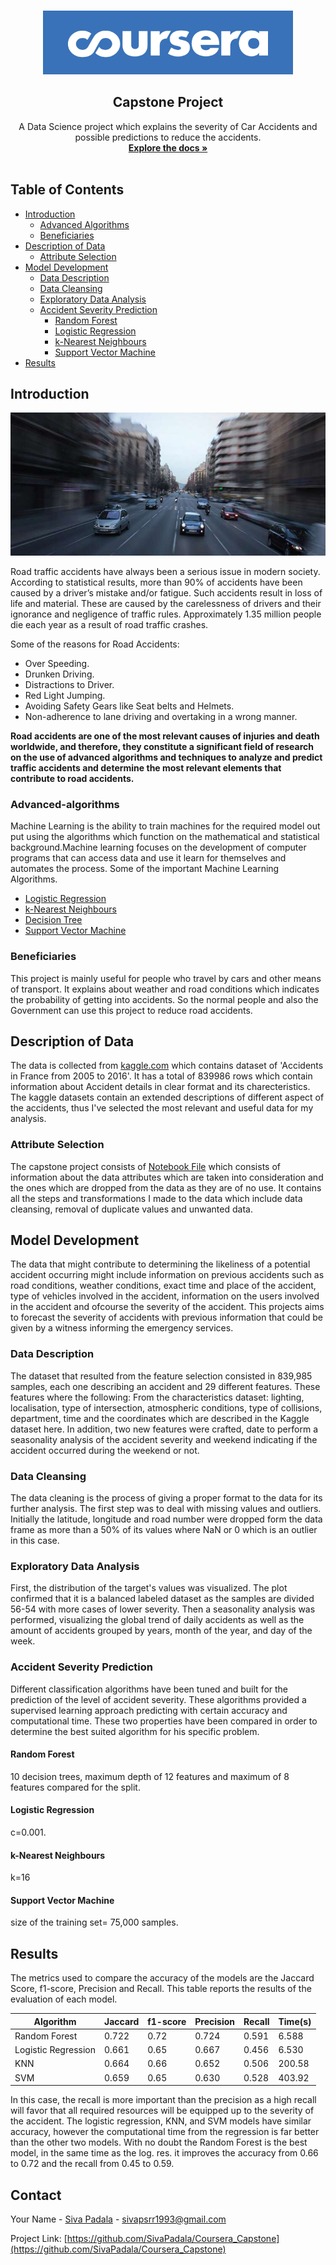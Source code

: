 <!--
*** Thanks for checking out this README Template. If you have a suggestion that would
*** make this better, please fork the repo and create a pull request or simply open
*** an issue with the tag "enhancement".
*** Thanks again! Now go create something AMAZING! :D
-->





<!-- PROJECT SHIELDS -->
<!--
*** I'm using markdown "reference style" links for readability.
*** Reference links are enclosed in brackets [ ] instead of parentheses ( ).
*** See the bottom of this document for the declaration of the reference variables
*** for contributors-url, forks-url, etc. This is an optional, concise syntax you may use.
*** https://www.markdownguide.org/basic-syntax/#reference-style-links
-->




<!-- PROJECT LOGO -->
<br />
<p align="center">
  <a href="https://github.com/othneildrew/Best-README-Template">
    <img src="images/Coursera.png" alt="Coursera" width="400" height="102">
  </a>

  <h2 align="center">Capstone Project</h2>

  <p align="center">
    A Data Science project which explains the severity of Car Accidents and possible predictions to reduce the accidents.  
    <br />
    <a href="https://github.com/SivaPadala/Coursera_Capstone"><strong>Explore the docs »</strong></a>
    <br />
    <br />
    
  </p>
</p>



<!-- TABLE OF CONTENTS -->
## Table of Contents

* [Introduction](#introduction)
  * [Advanced Algorithms](#advanced-algorithms)
  * [Beneficiaries](#beneficiaries)
* [Description of Data](#description-of-data)
  * [Attribute Selection](#attribute-selection)
* [Model Development](#model-development)
  * [Data Description](#data-description)
  * [Data Cleansing](#data-cleansing)
  * [Exploratory Data Analysis](#exploratory-data-analysis)
  * [Accident Severity Prediction](#accident-severity-prediction)
    * [Random Forest](#random-forest)
    * [Logistic Regression](#logistic-regression)
    * [k-Nearest Neighbours](#k-nearest-neighbours)
    * [Support Vector Machine](#support-vector-machine)
* [Results](#results)



<!-- INTRODUCTION -->
## Introduction

[![Product Name Screen Shot][product-screenshot]](https://example.com)

Road traffic accidents have always been a serious issue in modern society. According to statistical results, more than 90% of accidents have been caused by a driver’s mistake and/or fatigue. Such accidents result in loss of life and material. These are caused by the carelessness of drivers and their ignorance and negligence of traffic rules.
Approximately 1.35 million people die each year as a result of road traffic crashes.

Some of the reasons for Road Accidents:
* Over Speeding.
* Drunken Driving.
* Distractions to Driver.
* Red Light Jumping.
* Avoiding Safety Gears like Seat belts and Helmets.
* Non-adherence to lane driving and overtaking in a wrong manner.

**Road accidents are one of the most relevant causes of injuries and death worldwide, and therefore, they constitute a significant field of research on the use of advanced algorithms and techniques to analyze and predict traffic accidents and determine the most relevant elements that contribute to road accidents.**

### Advanced-algorithms
Machine Learning is the ability to train machines for the required model out put using the algorithms which function on the mathematical and statistical background.Machine learning focuses on the development of computer programs that can access data and use it learn for themselves and automates the process. Some of the important Machine Learning Algorithms.
* <a href="https://careerfoundry.com/en/blog/data-analytics/what-is-logistic-regression/" target="_blank">Logistic Regression </a>
* <a href="https://www.analyticsvidhya.com/blog/2018/03/introduction-k-neighbours-algorithm-clustering/" target="_blank">k-Nearest Neighbours</a>
* <a href="https://www.geeksforgeeks.org/decision-tree/" target="_blank">Decision Tree</a>
* <a href="https://towardsdatascience.com/support-vector-machine-introduction-to-machine-learning-algorithms-934a444fca47" target="_blank">Support Vector Machine</a>
### Beneficiaries
This project is mainly useful for people who travel by cars and other means of transport. It explains about weather and road conditions which indicates the probability of getting into accidents. So the normal people and also the Government can use this project to reduce road accidents.


<!-- DESCRIPTION OF DATA -->
## Description of Data

The data is collected from [kaggle.com](https://www.kaggle.com/ahmedlahlou/accidents-in-france-from-2005-to-2016) which contains dataset of 'Accidents in France from 2005 to 2016'. It has a total of 839986 rows which contain information about Accident details in clear format and its charecteristics. The kaggle datasets contain an extended descriptions of different aspect of the accidents, thus I've selected the most relevant and useful data for my analysis.

### Attribute Selection

The capstone project consists of [Notebook File]() which consists of information about the data attributes which are taken into consideration and the ones which are dropped from the data as they are of no use. It contains all the steps and transformations I made to the data which include data cleansing, removal of duplicate values and unwanted data. 



<!-- USAGE EXAMPLES -->
## Model Development

The data that might contribute to determining the likeliness of a potential accident occurring might include information on previous accidents such as road conditions, weather conditions, exact time and place of the accident, type of vehicles involved in the accident, information on the users involved in the accident and ofcourse the severity of the accident. This projects aims to forecast the severity of accidents with previous information that could be given by a witness informing the emergency services.

### Data Description
The dataset that resulted from the feature selection consisted in 839,985 samples, each one describing an accident and 29 different features.
These features where the following:
From the characteristics dataset: lighting, localisation, type of intersection, atmospheric conditions, type of collisions, department, time and the coordinates which are described in the Kaggle dataset here. In addition, two new features were crafted, date to perform a seasonality analysis of the accident severity and weekend indicating if the accident occurred during the weekend or not.
### Data Cleansing
The data cleaning is the process of giving a proper format to the data for its further analysis. The first step was to deal with missing values and outliers. Initially the latitude, longitude and road number were dropped form the data frame as more than a 50% of its values where NaN or 0 which is an outlier in this case.
### Exploratory Data Analysis
First, the distribution of the target's values was visualized. The plot confirmed that it is a balanced labeled dataset as the samples are divided 56-54 with more cases of lower severity. Then a seasonality analysis was performed, visualizing the global trend of daily accidents as well as the amount of accidents grouped by years, month of the year, and day of the week.
### Accident Severity Prediction
Different classification algorithms have been tuned and built for the prediction of the level of accident severity. These algorithms provided a supervised learning approach predicting with certain accuracy and computational time. These two properties have been compared in order to determine the best suited algorithm for his specific problem.

#### Random Forest
10 decision trees, maximum depth of 12 features and maximum of 8 features compared for the split.
#### Logistic Regression
c=0.001.
#### k-Nearest Neighbours
k=16
#### Support Vector Machine
size of the training set= 75,000 samples.


<!-- RESULTS -->
## Results
The metrics used to compare the accuracy of the models are the Jaccard Score, f1-score, Precision and Recall. This table reports the results of the evaluation of each model.



| Algorithm         | Jaccard       | f1-score      | Precision     | Recall        | Time(s)       |
| ------------------| ------------- | ------------- | ------------- | ------------- | ------------- |
| Random Forest     |  0.722        | 0.72          | 0.724         | 0.591         | 6.588         |
|Logistic Regression|  0.661        | 0.65          | 0.667         | 0.456         | 6.530         |
|KNN                |  0.664        | 0.66          | 0.652         | 0.506         | 200.58        |
|SVM                |  0.659        | 0.65          | 0.630         | 0.528         | 403.92        |

In this case, the recall is more important than the precision as a high recall will favor that all required resources will be equipped up to the severity of the accident. The logistic regression, KNN, and SVM models have similar accuracy, however the computational time from the regression is far better than the other two models. With no doubt the Random Forest is the best model, in the same time as the log. res. it improves the accuracy from 0.66 to 0.72 and the recall from 0.45 to 0.59.


<!-- CONTACT -->
## Contact

Your Name - [Siva Padala](https://www.linkedin.com/in/siva-rama-reddy-padala-2ab12383) - sivapsrr1993@gmail.com

Project Link: [https://github.com/SivaPadala/Coursera_Capstone](https://github.com/SivaPadala/Coursera_Capstone)








<!-- MARKDOWN LINKS & IMAGES -->
<!-- https://www.markdownguide.org/basic-syntax/#reference-style-links -->
[contributors-shield]: https://img.shields.io/github/contributors/othneildrew/Best-README-Template.svg?style=flat-square
[contributors-url]: https://github.com/othneildrew/Best-README-Template/graphs/contributors
[forks-shield]: https://img.shields.io/github/forks/othneildrew/Best-README-Template.svg?style=flat-square
[forks-url]: https://github.com/othneildrew/Best-README-Template/network/members
[stars-shield]: https://img.shields.io/github/stars/othneildrew/Best-README-Template.svg?style=flat-square
[stars-url]: https://github.com/othneildrew/Best-README-Template/stargazers
[issues-shield]: https://img.shields.io/github/issues/othneildrew/Best-README-Template.svg?style=flat-square
[issues-url]: https://github.com/othneildrew/Best-README-Template/issues
[license-shield]: https://img.shields.io/github/license/othneildrew/Best-README-Template.svg?style=flat-square
[license-url]: https://github.com/othneildrew/Best-README-Template/blob/master/LICENSE.txt
[linkedin-shield]: https://img.shields.io/badge/-LinkedIn-black.svg?style=flat-square&logo=linkedin&colorB=555
[linkedin-url]: https://linkedin.com/in/othneildrew
[product-screenshot]: images/screenshot.jpg

